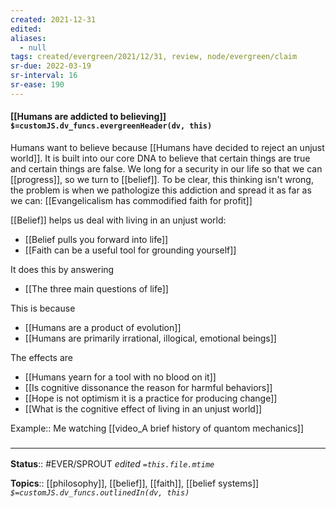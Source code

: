```yaml
---
created: 2021-12-31 
edited: 
aliases:
  - null
tags: created/evergreen/2021/12/31, review, node/evergreen/claim
sr-due: 2022-03-19
sr-interval: 16
sr-ease: 190
---
```


#### [[Humans are addicted to believing]] `$=customJS.dv_funcs.evergreenHeader(dv, this)`

Humans want to believe because [[Humans have decided to reject an unjust world]]. It is built into our core DNA to believe that certain things are true and certain things are false. We long for a security in our life so that we can [[progress]], so we turn to [[belief]]. 
To be clear, this thinking isn't wrong,
the problem is when we pathologize this addiction and spread it as far as we can: [[Evangelicalism has commodified faith for profit]]

[[Belief]] helps us deal with living in an unjust world:
- [[Belief pulls you forward into life]]
- [[Faith can be a useful tool for grounding yourself]]

It does this by answering
- [[The three main questions of life]]

This is because
- [[Humans are a product of evolution]]
- [[Humans are primarily irrational, illogical, emotional beings]]

The effects are
- [[Humans yearn for a tool with no blood on it]]
- [[Is cognitive dissonance the reason for harmful behaviors]]
- [[Hope is not optimism it is a practice for producing change]]
- [[What is the cognitive effect of living in an unjust world]]

Example:: Me watching [[video_A brief history of quantom mechanics]]
### <hr class="footnote"/>

**Status**:: #EVER/SPROUT 
*edited `=this.file.mtime`*

**Topics**:: [[philosophy]], [[belief]], [[faith]], [[belief systems]]
*`$=customJS.dv_funcs.outlinedIn(dv, this)`*
